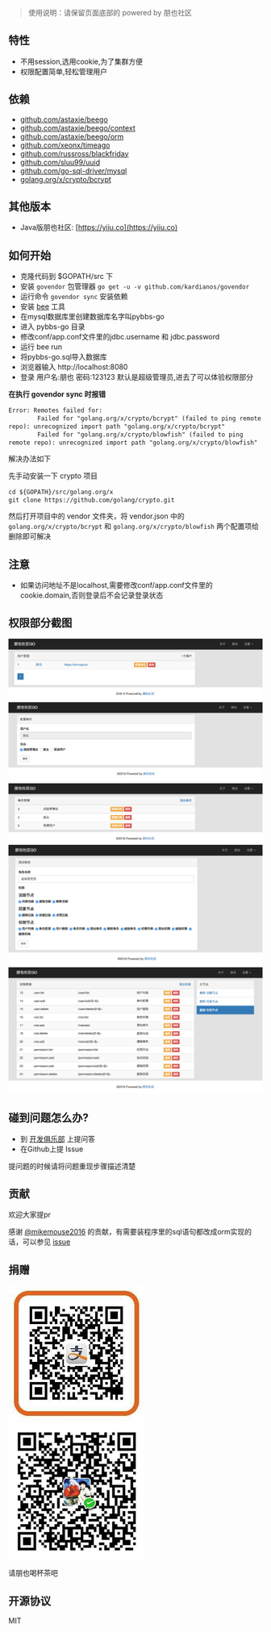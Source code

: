 > 使用说明：请保留页面底部的 powered by 朋也社区

## 特性

- 不用session,选用cookie,为了集群方便
- 权限配置简单,轻松管理用户

## 依赖

- [github.com/astaxie/beego](https://github.com/astaxie/beego)
- [github.com/astaxie/beego/context](https://github.com/astaxie/beego/context)
- [github.com/astaxie/beego/orm](https://github.com/astaxie/beego/orm)
- [github.com/xeonx/timeago](https://github.com/xeonx/timeago)
- [github.com/russross/blackfriday](https://github.com/russross/blackfriday)
- [github.com/sluu99/uuid](https://github.com/sluu99/uuid)
- [github.com/go-sql-driver/mysql](https://github.com/go-sql-driver/mysql)
- [golang.org/x/crypto/bcrypt](https://golang.org/x/crypto/bcrypt)

## 其他版本

- Java版朋也社区: [https://yiiu.co](https://yiiu.co)

## 如何开始

- 克隆代码到 $GOPATH/src 下
- 安装 `govendor` 包管理器 `go get -u -v github.com/kardianos/govendor`
- 运行命令 `govendor sync` 安装依赖
- 安装 [bee](https://github.com/beego/bee) 工具
- 在mysql数据库里创建数据库名字叫pybbs-go
- 进入 pybbs-go 目录
- 修改conf/app.conf文件里的jdbc.username 和 jdbc.password
- 运行 bee run
- 将pybbs-go.sql导入数据库
- 浏览器输入 http://localhost:8080
- 登录 用户名:朋也 密码:123123 默认是超级管理员,进去了可以体验权限部分

**在执行 govendor sync 时报错**

```
Error: Remotes failed for:
        Failed for "golang.org/x/crypto/bcrypt" (failed to ping remote repo): unrecognized import path "golang.org/x/crypto/bcrypt"
        Failed for "golang.org/x/crypto/blowfish" (failed to ping remote repo): unrecognized import path "golang.org/x/crypto/blowfish"
```

解决办法如下

先手动安装一下 crypto 项目

```
cd ${GOPATH}/src/golang.org/x
git clone https://github.com/golang/crypto.git
```

然后打开项目中的 vendor 文件夹，将 vendor.json 中的 `golang.org/x/crypto/bcrypt` 和 `golang.org/x/crypto/blowfish` 两个配置项给删除即可解决


## 注意

- 如果访问地址不是localhost,需要修改conf/app.conf文件里的cookie.domain,否则登录后不会记录登录状态

## 权限部分截图

![qq20160826-0](./screenshot/4e509d50-6bd9-11e6-8663-6e81af221079.png)
![qq20160826-1](./screenshot/4e87322a-6bd9-11e6-9bd5-bab182846204.png)
![qq20160826-2](./screenshot/4e6c3592-6bd9-11e6-9a8c-d66f9a2e2aba.png)
![qq20160826-3](./screenshot/4e86cae2-6bd9-11e6-9208-bdcb371424d8.png)
![qq20160826-4](./screenshot/4e917046-6bd9-11e6-9c43-322c85751d67.png)

## 碰到问题怎么办?

- 到 [开发俱乐部](https://17dev.club/) 上提问答
- 在Github上提 Issue

提问题的时候请将问题重现步骤描述清楚

## 贡献

欢迎大家提pr

感谢 [@mikemouse2016](https://github.com/mikemouse2016) 的贡献，有需要装程序里的sql语句都改成orm实现的话，可以参见 [issue](https://github.com/tomoya92/pybbs-go/issues/2)

## 捐赠

![image](./screenshot/9283d530-6bae-11e6-8c34-cd27060b9074.png)
![image](./screenshot/7c2a4db4-6bae-11e6-891c-4b6bc4f00f4b.png)

请朋也喝杯茶吧

## 开源协议

MIT
